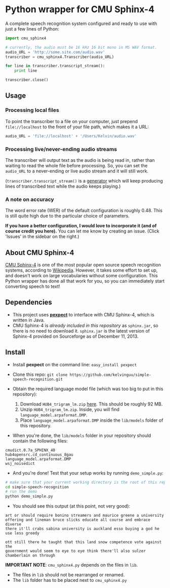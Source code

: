 
# Python wrapper for CMU Sphinx-4
A complete speech recognition system configured and ready to use with just a few lines of Python:

```python
import cmu_sphinx4

# currently, the audio must be 16 kHz 16 bit mono in MS WAV format.
audio_URL = 'http://some.site.com/audio.wav'
transcriber = cmu_sphinx4.Transcriber(audio_URL)

for line in transcriber.transcript_stream():
    print line

transcriber.close()
```

## Usage

### Processing local files
To point the transcriber to a file on your computer, just prepend `file://localhost` to the front of your file path, which makes it a URL:

```python
audio_URL = 'file://localhost' + '/Users/Kelvin/audio.wav'
```

### Processing live/never-ending audio streams
The transcriber will output text as the audio is being read in, rather than waiting to read the whole file before processing. So, you can set the `audio_URL` to a never-ending or live audio stream and it will still work.

(`transcriber.transcript_stream()` is a [generator](https://wiki.python.org/moin/Generators) which will keep producing lines of transcribed text while the audio keeps playing.)

### A note on accuracy
The word error rate (WER) of the default configuration is roughly 0.48. This is still quite high due to the particular choice of parameters.

**If you have a better configuration, I would love to incorporate it (and of course credit you here).** You can let me know by creating an issue. (Click 'Issues' in the sidebar on the right.)

## About CMU Sphinx-4
[CMU Sphinx-4](http://cmusphinx.sourceforge.net/) is one of the most popular open source speech recognition systems, according to [Wikipedia](http://en.wikipedia.org/wiki/List_of_speech_recognition_software). However, it takes some effort to set up, and doesn't work on large vocabularies without some configuration. This Python wrapper has done all that work for you, so you can immediately start converting speech to text!

## Dependencies
- This project uses [**pexpect**](http://pexpect.sourceforge.net/pexpect.html) to interface with CMU Sphinx-4, which is written in Java.
- CMU Sphinx-4 is *already included in this repository* as `sphinx.jar`, so there is no need to download it. `sphinx.jar` is the latest version of Sphinx-4 provided on Sourceforge as of December 11, 2013.

## Install
- Install **pexpect** on the command line: `easy_install pexpect`
- Clone this repo: `git clone https://github.com/kelvinguu/simple-speech-recognition.git`
- Obtain the required language model file (which was too big to put in this repository):
    1. Download `HUB4_trigram_lm.zip` [here](http://sourceforge.net/projects/cmusphinx/files/Acoustic%20and%20Language%20Models/US%20English%20HUB4%20Language%20Model/). This should be roughly 92 MB.
    2. Unzip `HUB4_trigram_lm.zip`. Inside, you will find `language_model.arpaformat.DMP`.
    3. Place `language_model.arpaformat.DMP` inside the `lib/models` folder of this repository.

- When you're done, the `lib/models` folder in your repository should contain the following files:

```
cmudict.0.7a_SPHINX_40
hub4opensrc.cd_continuous_8gau
language_model.arpaformat.DMP
wsj_noisedict
```

- And you're done! Test that your setup works by running `demo_simple.py`:

```bash
# make sure that your current working directory is the root of this repo
cd simple-speech-recognition
# run the demo
python demo_simple.py
```

- You should see this output (at this point, not very good):

```
art or should require bonino streamers and maurice greene a university 
offering and lineman bruce slicks educate all course and embrace diverse
there it'll crabs sabina university is auckland esso buying a god he use less greedy

ott still there he taught that this land snow competence vote against the
government would seem to eye to eye think there'll also sulzer chamberlain on through
```

**IMPORTANT NOTE**: `cmu_sphinx4.py` depends on the files in `lib`.
- The files in `lib` should not be rearranged or renamed.
- The `lib` folder has to be placed next to `cmu_sphinx4.py`
